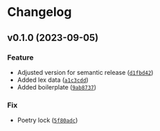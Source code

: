 # Changelog

<!--next-version-placeholder-->

## v0.1.0 (2023-09-05)

### Feature

* Adjusted version for semantic release ([`d1fbd42`](https://github.com/lexter-ai/py-unique-names-generator/commit/d1fbd426cb94938017bd3538610a6bbb17d44914))
* Added lex data ([`a1c3cdd`](https://github.com/lexter-ai/py-unique-names-generator/commit/a1c3cdd4261b5e289f728a158db9750a28d8f02a))
* Added boilerplate ([`9ab8737`](https://github.com/lexter-ai/py-unique-names-generator/commit/9ab8737f4fdbbeb9bc46ee280671788040e4bce1))

### Fix

* Poetry lock ([`5f80adc`](https://github.com/lexter-ai/py-unique-names-generator/commit/5f80adc78377a11e9ea7a130f336243e51397809))
